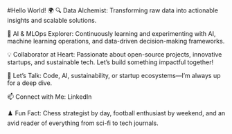 #Hello World! 🌍
🔍 Data Alchemist: Transforming raw data into actionable insights and scalable solutions.

🤖 AI & MLOps Explorer: Continuously learning and experimenting with AI, machine learning operations, and data-driven decision-making frameworks.

💡 Collaborator at Heart: Passionate about open-source projects, innovative startups, and sustainable tech. Let’s build something impactful together!

💬 Let’s Talk: Code, AI, sustainability, or startup ecosystems—I’m always up for a deep dive.

📫 Connect with Me: LinkedIn

♟️ Fun Fact: Chess strategist by day, football enthusiast by weekend, and an avid reader of everything from sci-fi to tech journals.
